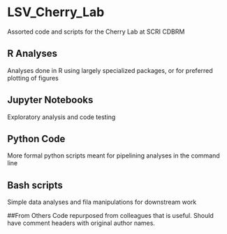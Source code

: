 # LSV_Cherry_Lab

Assorted code and scripts for the Cherry Lab at SCRI CDBRM


## R Analyses
Analyses done in R using largely specialized packages, or for preferred plotting of figures

## Jupyter Notebooks
Exploratory analysis and code testing

## Python Code
More formal python scripts meant for pipelining analyses in the command line

## Bash scripts
Simple data analyses and fila manipulations for downstream work

##From Others
Code repurposed from colleagues that is useful. Should have comment headers with original author names.
